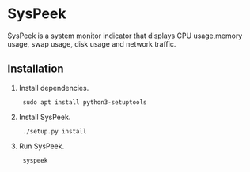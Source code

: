 # SysPeek

SysPeek is a system monitor indicator that displays CPU usage,memory usage,
swap usage, disk usage and network traffic.

## Installation

1. Install dependencies.

        sudo apt install python3-setuptools

3. Install SysPeek.

        ./setup.py install

3. Run SysPeek.

        syspeek
